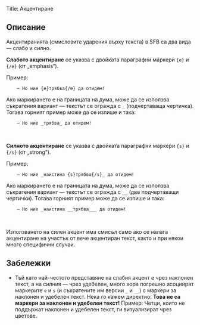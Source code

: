 Title: Акцентиране

## Описание

Акцентиранията (смисловите ударения върху текста) в SFB са два вида — слабо и силно.

**Слабото акцентиране** се указва с двойката параграфни маркери `{e}` и `{/e}` (от „emphasis“).

Пример:
~~~~
    — Но ние {e}трябва{/e} да отидем!
~~~~

Ако маркирането е на границата на дума, може да се използва съкратения вариант — текстът се огражда с `_` (подчертаваща чертичка). Тогава горният пример може да се изпише и така:

~~~~
    — Но ние _трябва_ да отидем!
~~~~
<br/>

**Силното акцентиране** се указва с двойката параграфни маркери `{s}` и `{/s}` (от „strong“).

Пример:
~~~~
    — Но ние _наистина {s}трябва{/s}_ да отидем!
~~~~

Ако маркирането е на границата на дума, може да се използва съкратения вариант — текстът се огражда с `__` (две подчертаващи чертички). Тогава горният пример може да се изпише и така:

~~~~
    — Но ние _наистина __трябва___ да отидем!
~~~~
<br/>

Използването на силен акцент има смисъл само ако се налага акцентиране на участък от вече акцентиран текст, както и при някои много специфични случаи.

## Забележки

* Тъй като най-честото представяне на слабия акцент е чрез наклонен текст, а на силния — чрез удебелен, много хора погрешно асоциират маркерите `e` и `s` (и съкратените им версии `_` и `__`) с маркери за наклонен и удебелен текст. Нека го кажем директно: **Това не са маркери за наклонен и удебелен текст!** Пример: Четци, които не поддържат наклонен и удебелен текст, ги визуализират чрез цветове.
